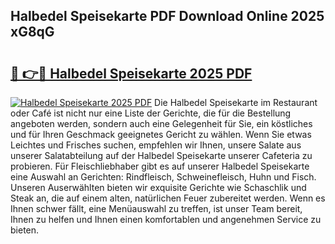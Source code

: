 ## Halbedel Speisekarte PDF Download Online 2025 xG8qG

# <h2><a href="http://gc7itq.nevu.top/?p=Halbedel+Speisekarte">🔗 👉🔴 Halbedel Speisekarte 2025 PDF</a></h2>

[![Halbedel Speisekarte 2025 PDF](https://i.imgur.com/dBaPXMq.png)](http://gc7itq.nevu.top/?p=Halbedel+Speisekarte)
Die Halbedel Speisekarte im Restaurant oder Café ist nicht nur eine Liste der Gerichte, die für die Bestellung angeboten werden, sondern auch eine Gelegenheit für Sie, ein köstliches und für Ihren Geschmack geeignetes Gericht zu wählen. Wenn Sie etwas Leichtes und Frisches suchen, empfehlen wir Ihnen, unsere Salate aus unserer Salatabteilung auf der Halbedel Speisekarte unserer Cafeteria zu probieren. Für Fleischliebhaber gibt es auf unserer Halbedel Speisekarte eine Auswahl an Gerichten: Rindfleisch, Schweinefleisch, Huhn und Fisch. Unseren Auserwählten bieten wir exquisite Gerichte wie Schaschlik und Steak an, die auf einem alten, natürlichen Feuer zubereitet werden. Wenn es Ihnen schwer fällt, eine Menüauswahl zu treffen, ist unser Team bereit, Ihnen zu helfen und Ihnen einen komfortablen und angenehmen Service zu bieten.
